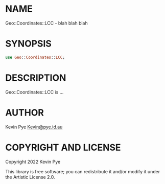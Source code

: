 NAME
====

Geo::Coordinates::LCC - blah blah blah

SYNOPSIS
========

```raku
use Geo::Coordinates::LCC;
```

DESCRIPTION
===========

Geo::Coordinates::LCC is ...

AUTHOR
======

Kevin Pye <Kevin@pye.id.au>

COPYRIGHT AND LICENSE
=====================

Copyright 2022 Kevin Pye

This library is free software; you can redistribute it and/or modify it under the Artistic License 2.0.

